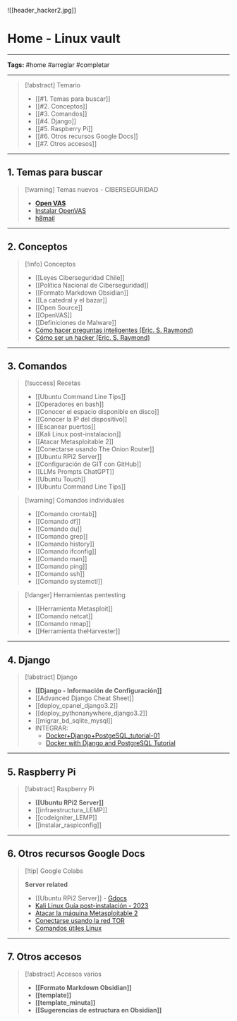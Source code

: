 ![[header_hacker2.jpg]]

# Home - Linux vault

---
**Tags:** #home #arreglar #completar 

---

>[!abstract] Temario
> * [[#1. Temas para buscar]]
> * [[#2. Conceptos]]
> * [[#3. Comandos]]
> * [[#4. Django]]
> * [[#5. Raspberry Pi]]
> * [[#6. Otros recursos Google Docs]]
> * [[#7. Otros accesos]]

---
## 1. Temas para buscar

>[!warning] Temas nuevos - CIBERSEGURIDAD
> * **[Open VAS](https://www.looklinux.com/how-to-install-openvas-on-ubuntu-debian-or-kali-linux-machine/)**
> * [Instalar OpenVAS](https://www.looklinux.com/how-to-install-openvas-on-ubuntu-debian-or-kali-linux-machine/)
> * [h8mail](https://esgeeks.com/h8mail-encontrar-email-contrasenas-hackeadas/)

---
## 2. Conceptos

>[!info] Conceptos
>* [[Leyes Ciberseguridad Chile]]
>* [[Política Nacional de Ciberseguridad]]
>* [[Formato Markdown Obsidian]]
>* [[La catedral y el bazar]]
>* [[Open Source]]
>* [[OpenVAS]]
>* [[Definiciones de Malware]]
>* [Cómo hacer preguntas inteligentes (Eric. S. Raymond)](https://sindominio.net/ayuda/preguntas-inteligentes.html)
>* [Cómo ser un hacker (Eric. S. Raymond)](https://www.smaldone.com.ar/documentos/docs/comoserhacker.shtml)

---
## 3. Comandos

>[!success] Recetas
>* [[Ubuntu Command Line Tips]]
>* [[Operadores en bash]]
>* [[Conocer el espacio disponible en disco]]
>* [[Conocer la IP del dispositivo]]
>* [[Escanear puertos]]
> * [[Kali Linux post-instalacion]]
> * [[Atacar Metasploitable 2]]
> * [[Conectarse usando The Onion Router]]
> * [[Ubuntu RPi2 Server]]
> * [[Configuración de GIT con GitHub]]
> * [[LLMs Prompts ChatGPT]]
> * [[Ubuntu Touch]]
> * [[Ubuntu Command Line Tips]]

>[!warning] Comandos individuales
>* [[Comando crontab]]
>* [[Comando df]]
>* [[Comando du]]
>* [[Comando grep]]
>* [[Comando history]]
>* [[Comando ifconfig]]
>* [[Comando man]]
>* [[Comando ping]]
>* [[Comando ssh]]
>* [[Comando systemctl]]

>[!danger] Herramientas pentesting
>* [[Herramienta Metasploit]]
>* [[Comando netcat]]
>* [[Comando nmap]]
>* [[Herramienta theHarvester]]

---
## 4. Django

>[!abstract] Django
>* **[[Django - Información de Configuración]]**
>* [[Advanced Django Cheat Sheet]]
>* [[deploy_cpanel_django3.2]]
>* [[deploy_pythonanywhere_django3.2]]
>* [[migrar_bd_sqlite_mysql]]  
>* INTEGRAR:
> 	* [Docker+Django+PostgeSQL_tutorial-01](https://colab.research.google.com/drive/1CQawvludFMrXh8uLwd1EwQYCvt0zFIPa)
> 	* [Docker with Django and PostgreSQL Tutorial](https://colab.research.google.com/drive/1HSFMJ5AMRj7t6574T1NolugyOMRaQ1aJ)

---
## 5. Raspberry Pi

>[!abstract] Raspberry Pi
>* **[[Ubuntu RPi2 Server]]**
>* [[infraestructura_LEMP]]
>* [[codeigniter_LEMP]]
>* [[instalar_raspiconfig]]

---
## 6. Otros recursos Google Docs 

>[!tip] Google Colabs 
>
>**Server related**
>* [[Ubuntu RPi2 Server]] - [Gdocs](https://colab.research.google.com/drive/1VIYC3lfeKiFTuw_TNrbP23b1RG9JHqe7)
>* [Kali Linux Guía post-instalación - 2023](https://colab.research.google.com/drive/1r43cQB2QiDF_mdCTOUgz9bWeCR8QG8jc)
>* [Atacar la máquina Metasploitable 2](https://colab.research.google.com/drive/1MUIiIPWvRu4Z9cgn5hEjsR22IpgujYLG)
>* [Conectarse usando la red TOR](https://colab.research.google.com/drive/1vyE0z2-cwV8_AjnMH48vChFTrfx2md1W)
>* [Comandos útiles Linux](https://colab.research.google.com/drive/1-mdHVUuPVtYyBU5sqgOTPrnmLbz1ntFI)


---
## 7. Otros accesos

>[!abstract] Accesos varios
>* **[[Formato Markdown Obsidian]]**
>* **[[template]]**
>* **[[template_minuta]]**
>* **[[Sugerencias de estructura en Obsidian]]**




